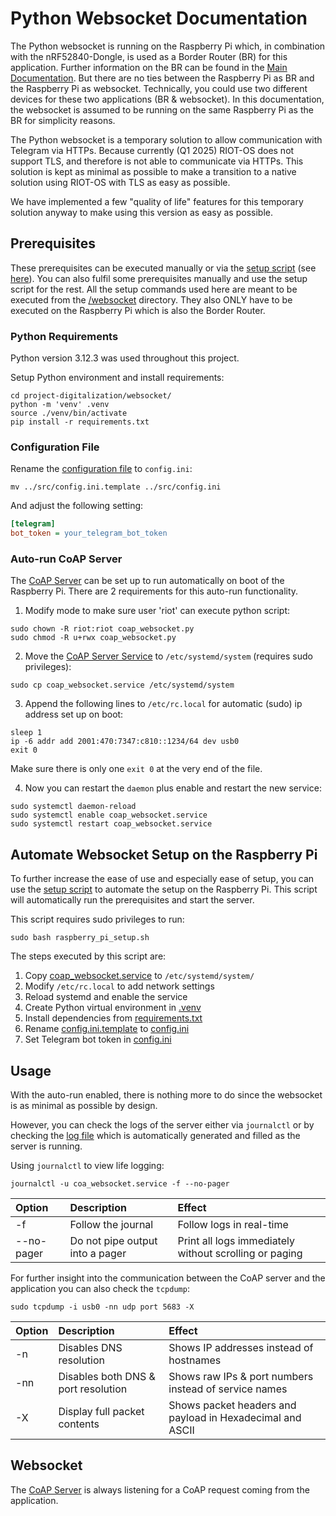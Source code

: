 # Python Websocket Documentation

The Python websocket is running on the Raspberry Pi which, in combination with the nRF52840-Dongle, is used as a 
Border Router (BR) for this application. Further information on the BR can be found in the [Main Documentation](../README.md).
But there are no ties between the Raspberry Pi as BR and the Raspberry Pi as websocket. Technically, you 
could use two different devices for these two applications (BR & websocket). In this documentation, the 
websocket is assumed to be running on the same Raspberry Pi as the BR for simplicity reasons.

The Python websocket is a temporary solution to allow communication with Telegram via HTTPs. Because currently (Q1 2025) 
RIOT-OS does not support TLS, and therefore is not able to communicate via HTTPs. This solution is kept as minimal as 
possible to make a transition to a native solution using RIOT-OS with TLS as easy as possible. 

We have implemented a few "quality of life" features for this temporary solution anyway to make using this 
version as easy as possible. 

## Prerequisites 

These prerequisites can be executed manually or via the [setup script](./raspberry_pi_setup.sh) (see [here](#automate-websocket-setup-on-the-raspberry-pi)).
You can also fulfil some prerequisites manually and use the setup script for the rest. All the setup commands used here 
are meant to be executed from the [/websocket](../websocket) directory. They also ONLY have to be executed on the 
Raspberry Pi which is also the Border Router.

### Python Requirements

Python version 3.12.3 was used throughout this project.

Setup Python environment and install requirements:
```shell
cd project-digitalization/websocket/
python -m 'venv' .venv
source ./venv/bin/activate
pip install -r requirements.txt
```

### Configuration File

Rename the [configuration file](../src/config.ini.template) to `config.ini`:
```shell
mv ../src/config.ini.template ../src/config.ini
```

And adjust the following setting: 
```ini
[telegram]
bot_token = your_telegram_bot_token
```

### Auto-run CoAP Server

The [CoAP Server](./coap_websocket.py) can be set up to run automatically on boot of the Raspberry Pi. There are 2 
requirements for this auto-run functionality.

1. Modify  mode to make sure user 'riot' can execute python script:
```shell
sudo chown -R riot:riot coap_websocket.py
sudo chmod -R u+rwx coap_websocket.py
```

2. Move the [CoAP Server Service](./coap_websocket.service) to `/etc/systemd/system` (requires sudo privileges):
```shell
sudo cp coap_websocket.service /etc/systemd/system
```

3. Append the following lines to `/etc/rc.local` for automatic (sudo) ip address set up on boot:
```shell
sleep 1
ip -6 addr add 2001:470:7347:c810::1234/64 dev usb0
exit 0
```

Make sure there is only one `exit 0` at the very end of the file.

4. Now you can restart the `daemon` plus enable and restart the new service:
```shell
sudo systemctl daemon-reload
sudo systemctl enable coap_websocket.service
sudo systemctl restart coap_websocket.service
```


## Automate Websocket Setup on the Raspberry Pi

To further increase the ease of use and especially ease of setup, you can use the [setup script](./raspberry_pi_setup.sh) 
to automate the setup on the Raspberry Pi. This script will automatically run the prerequisites and start the server.

This script requires sudo privileges to run:
```shell
sudo bash raspberry_pi_setup.sh
```

The steps executed by this script are:
1. Copy [coap_websocket.service](./coap_websocket.service) to `/etc/systemd/system/`
2. Modify `/etc/rc.local` to add network settings
3. Reload systemd and enable the service
4. Create Python virtual environment in [.venv](./.venv)
5. Install dependencies from [requirements.txt](./requirements.txt)
6. Rename [config.ini.template](../src/config.ini.template) to [config.ini](../src/config.ini)
7. Set Telegram bot token in [config.ini](../src/config.ini)


## Usage

With the auto-run enabled, there is nothing more to do since the websocket is as minimal as possible by design.

However, you can check the logs of the server either via `journalctl` or by checking the [log file](./coap_server.log) 
which is automatically generated and filled as the server is running.

Using `journalctl` to view life logging:
```shell
journalctl -u coa_websocket.service -f --no-pager
```

<table>
    <thead>
        <tr>
            <th style="text-align: left;">Option</th>
            <th style="text-align: left;">Description</th>
            <th style="text-align: left;">Effect</th>
        </tr>
    </thead>
    <tbody>
        <tr>
            <td>-f</td>
            <td>Follow the journal</td>
            <td>Follow logs in real-time</td>
        </tr>
        <tr>
            <td>--no-pager</td>
            <td>Do not pipe output into a pager</td>
            <td>Print all logs immediately without scrolling or paging</td>
        </tr>
    </tbody>
</table>

For further insight into the communication between the CoAP server and the application you can also check the `tcpdump`:
```shell
sudo tcpdump -i usb0 -nn udp port 5683 -X
```

<table>
    <thead>
        <tr>
            <th style="text-align: left;">Option</th>
            <th style="text-align: left;">Description</th>
            <th style="text-align: left;">Effect</th>
        </tr>
    </thead>
    <tbody>
        <tr>
            <td>-n</td>
            <td>Disables DNS resolution</td>
            <td>Shows IP addresses instead of hostnames</td>
        </tr>
        <tr>
            <td>-nn</td>
            <td>Disables both DNS & port resolution</td>
            <td>Shows raw IPs & port numbers instead of service names</td>
        </tr>
        <tr>
            <td>-X</td>
            <td>Display full packet contents</td>
            <td>Shows packet headers and payload in Hexadecimal and ASCII</td>
        </tr>
    </tbody>
</table>


## Websocket

The [CoAP Server](./coap_websocket.py) is always listening for a CoAP request coming from the application.


<!--
Run the application:
```shell
python websocket.py -u"<websocket-url>"
```

Test with python:
```shell
python send_coap_request.py -u"<websocket-url>" -i "<chat-id>" -m "<message>"
```

Get the chat-id from `https://api.telegram.org/bot<actual-telegram_bot-token>/getUpdates`. This will return a list of
all chats with the telegram bot. Search for your username and get the `id` from it. Example website:
```json
{
  "ok": true,
  "result": [
    {
      "update_id": 123456789,
      "message": {
        "message_id": 1,
        "from": {
          "id": 12345678,
          "is_bot": false,
          "first_name": "John",
          "last_name": "Doe",
          "username": "johndoe",
          "language_code": "en"
        },
        "chat": {
          "id": 12345678,
          "first_name": "John",
          "last_name": "Doe",
          "username": "johndoe",
          "type": "private"
        },
        "date": 1678901234,
        "text": "Hello"
      }
    }
  ]
}

```
-->